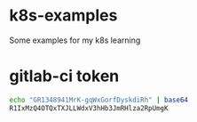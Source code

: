 # k8s-examples
Some examples for my k8s learning


# gitlab-ci token
```bash
echo "GR1348941MrK-gqWxGorfDyskdiRh" | base64 
R1IxMzQ4OTQxTXJLLWdxV3hHb3JmRHlza2RpUmgK
```
